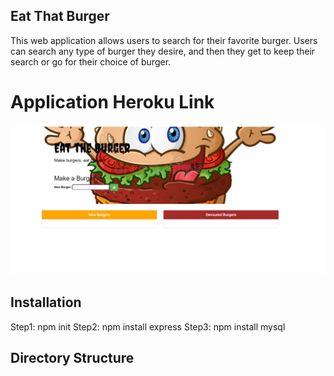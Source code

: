 ## Eat That Burger 

This web application allows users to search for their favorite burger. Users can search any type of burger they desire, and then they get to keep their search or go for their choice of burger. 


# Application Heroku Link




<img src="public/img/Screenshot_1.png" alt="">








## Installation 
Step1: npm init 
Step2: npm install express
Step3: npm install mysql


## Directory Structure 















